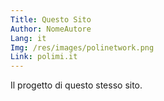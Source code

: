 ```yaml
---
Title: Questo Sito
Author: NomeAutore
Lang: it
Img: /res/images/polinetwork.png
Link: polimi.it
---
```

Il progetto di questo stesso sito.
